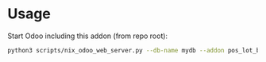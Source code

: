 # Usage

Start Odoo including this addon (from repo root):

```bash
python3 scripts/nix_odoo_web_server.py --db-name mydb --addon pos_lot_barcode
```

